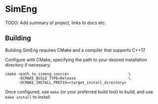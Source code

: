 # SimEng

TODO: Add summary of project, links to docs etc.

## Building

Building SimEng requires CMake and a compiler that supports C++17.

Configure with CMake, specifying the path to your desired installation directory if necessary:

    cmake <path_to_simeng_source>                           \
          -DCMAKE_BUILD_TYPE=Release                        \
          -DCMAKE_INSTALL_PREFIX=<target_install_directory>

Once configured, use `make` (or your preferred build tool) to build, and
use `make install` to install.
